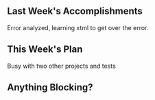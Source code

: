 ## Last Week's Accomplishments

Error analyzed, learning xtml to get over the error.

## This Week's Plan

Busy with two other projects and tests

## Anything Blocking?

